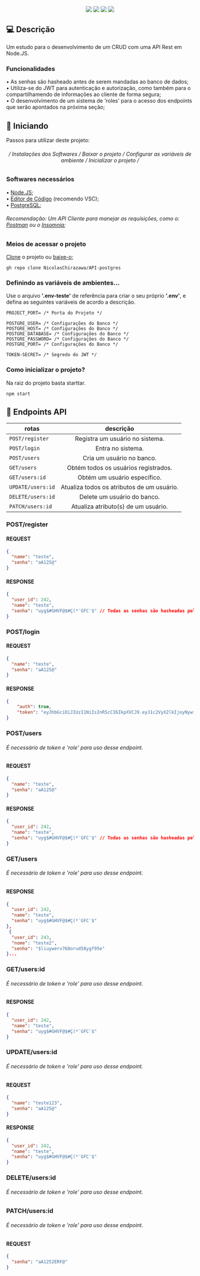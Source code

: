 <div align=center>
  <img src="https://img.shields.io/static/v1?label=%20&labelColor=fffdaf&message=Javascript&color=grey&style=for-the-badge&logo=javascript&logoColor=black"/>
  <img src="https://img.shields.io/static/v1?label=%20&labelColor=d1ffbd&message=Node.JS&color=grey&style=for-the-badge&logo=node.js&logoColor=black"/>
  <img src="https://img.shields.io/static/v1?label=%20&labelColor=white&message=Express.JS&color=grey&style=for-the-badge&logo=express&logoColor=black"/>
  <img src="https://img.shields.io/static/v1?label=%20&labelColor=9fb6fd&message=Postgres&color=grey&style=for-the-badge&logo=postgreSQL&logoColor=black"/>
</div>

<h2>💻 Descrição</h2>
Um estudo para o desenvolvimento de um CRUD com uma API Rest em Node.JS.

<h3>Funcionalidades</h3>
• As senhas são hasheado antes de serem mandadas ao banco de dados; <br>
• Utiliza-se do JWT para autenticação e autorização, como também para o compartilhamendo de informações ao cliente de forma segura; <br>
• O desenvolvimento de um sistema de 'roles' para o acesso dos endpoints que serão apontados na próxima seção; <br>

<h2 name="inicializar">🚀 Iniciando</h2>
Passos para utilizar deste projeto: <br>

<div align="center"><h6>/ Instalações dos Softwares / Baixar o projeto / Configurar as variáveis de ambiente / Inicializar o projeto /</h6></div>


<h3>Softwares necessários</h3>

• <a href="https://nodejs.org/dist/v22.14.0/node-v22.14.0-x64.msi">Node.JS</a>; <br>
• <a href="https://code.visualstudio.com/Download">Editor de Código</a> (recomendo VSC); <br>
• <a href="https://code.visualstudio.com/Download">PostgreSQL</a>; <br>
<h6>Recomendação: Um API Cliente para manejar as requisições, como o: <a href="https://dl.pstmn.io/download/latest/win64">Postman</a> 
  ou o <a href="https://updates.insomnia.rest/downloads/windows/latest?app=com.insomnia.app">Insomnia</a>; </h6>

<h3>Meios de acessar o projeto</h3>

<a href=https://github.com/NicolasChirazawa/projeto-yahoo-financas.git>Clone</a> o projeto ou <a href="https://github.com/NicolasChirazawa/projeto-yahoo-financas/archive/refs/heads/main.zip">baixe-o</a>; <br>

```
gh repo clone NicolasChirazawa/API-postgres
```

<h3>Definindo as variáveis de ambientes...</h3>

Use o arquivo <b>'.env-teste'</b> de referência para criar o seu próprio <b>'.env'</b>, 
e defina as seguintes variáveis de acordo a descrição.
```
PROJECT_PORT= /* Porta do Projeto */

POSTGRE_USER= /* Configurações do Banco */
POSTGRE_HOST= /* Configurações do Banco */
POSTGRE_DATABASE= /* Configurações do Banco */
POSTGRE_PASSWORD= /* Configurações do Banco */
POSTGRE_PORT= /* Configurações do Banco */

TOKEN-SECRET= /* Segredo do JWT */
```

<h3>Como inicializar o projeto?</h3>

Na raiz do projeto basta starttar.

```
npm start
```
<h2>📍 Endpoints API</h2>

| rotas            | descrição                                  |
| ---------------- | :---:                                      |
| `POST/register`  | Registra um usuário no sistema.            |
| `POST/login`     | Entra no sistema.                          |
| `POST/users`     | Cria um usuário no banco.                  |
| `GET/users`      | Obtém todos os usuários registrados.       |
| `GET/users:id`   | Obtém um usuário específico.               |
| `UPDATE/users:id`| Atualiza todos os atributos de um usuário. |
| `DELETE/users:id`| Delete um usuário do banco.                |
| `PATCH/users:id`  | Atualiza atributo(s) de um usuário.        |

<h3>POST/register</h3>

<h4>REQUEST</h4>

```JSON
{
  "name": "teste",
  "senha": "aA125@"
}
```

<h4>RESPONSE</h4>

```JSON
{
  "user_id": 242,
  "name": "teste",
  "senha": "uyg$#GHVF@$#Ç(*¨GFC¨$" // Todas as senhas são hasheadas pelo bcrypt
}
```



<h3>POST/login</h3>

<h4>REQUEST</h4>

```JSON
{
  "name": "teste",
  "senha": "aA125@"
}
```

<h4>RESPONSE</h4>

```JSON
{
    "auth": true,
    "token": "eyJhbGciOiJIUzI1NiIsInR5cCI6IkpXVCJ9.eyJ1c2VyX2lkIjoyNywicm9sZXMiOltdLCJpYXQiOjE3NDU1NDcyNTYsImV4cCI6MTc0NTU1MDg1Nn0.lT2UGWq3EJpSUnAIYr-yDMbmRwc2vBUVOhUizMBbD8o"
}
```



<h3>POST/users</h3>
<h6>É necessário de token e 'role' para uso desse endpoint.</h6>

<h4>REQUEST</h4>

```JSON
{
  "name": "teste",
  "senha": "aA125@"
}
```

<h4>RESPONSE</h4>

```JSON
{
  "user_id": 242,
  "name": "teste",
  "senha": "uyg$#GHVF@$#Ç(*¨GFC¨$" // Todas as senhas são hasheadas pelo bcrypt
}
```




<h3>GET/users</h3>
<h6>É necessário de token e 'role' para uso desse endpoint.</h6>

<h4>RESPONSE</h4>

```JSON
{
  "user_id": 242,
  "name": "teste",
  "senha": "uyg$#GHVF@$#Ç(*¨GFC¨$"
},
 {
  "user_id": 243,
  "nome": "teste2",
  "senha": "$liuywerv768orud58ygf95e"
}...
```




<h3>GET/users:id</h3>
<h6>É necessário de token e 'role' para uso desse endpoint.</h6>

<h4>RESPONSE</h4>

```JSON
{
  "user_id": 242,
  "name": "teste",
  "senha": "uyg$#GHVF@$#Ç(*¨GFC¨$"
}
```




<h3>UPDATE/users:id</h3>
<h6>É necessário de token e 'role' para uso desse endpoint.</h6>

<h4>REQUEST</h4>

```JSON
{
  "name": "teste123",
  "senha": "aA125@"
}
```

<h4>RESPONSE</h4>

```JSON
{
  "user_id": 242,
  "name": "teste",
  "senha": "uyg$#GHVF@$#Ç(*¨GFC¨$"
}
```




<h3>DELETE/users:id</h3>
<h6>É necessário de token e 'role' para uso desse endpoint.</h6>





<h3>PATCH/users:id</h3>
<h6>É necessário de token e 'role' para uso desse endpoint.</h6>

<h4>REQUEST</h4>

```JSON
{
  "senha": "aA1252ERF@"
}
```
